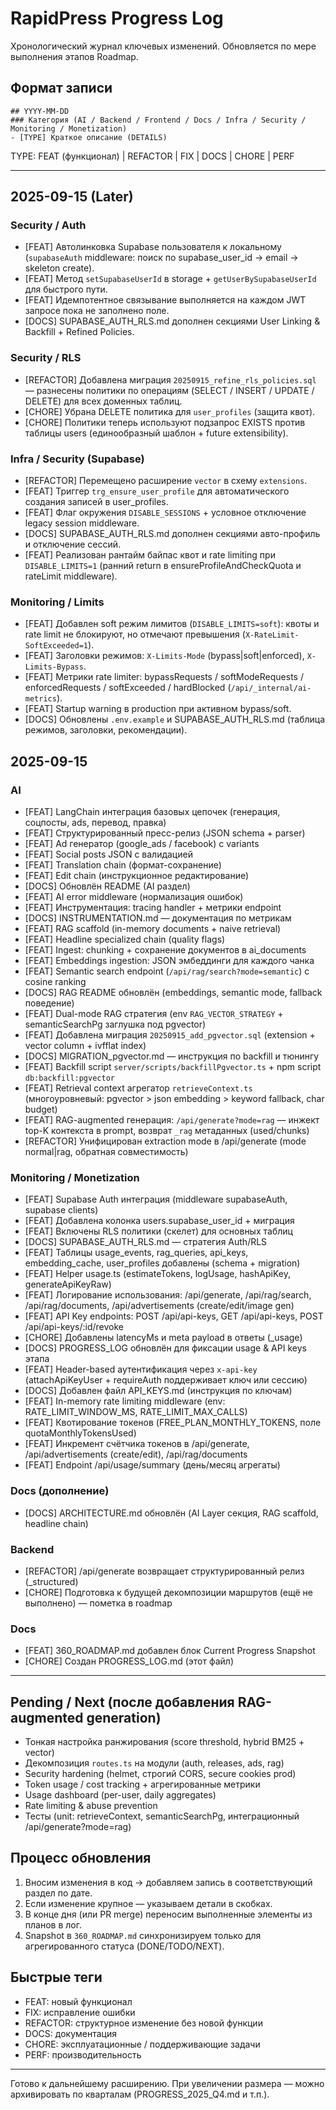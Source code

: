 # RapidPress Progress Log

Хронологический журнал ключевых изменений. Обновляется по мере выполнения этапов Roadmap.

## Формат записи
```
## YYYY-MM-DD
### Категория (AI / Backend / Frontend / Docs / Infra / Security / Monitoring / Monetization)
- [TYPE] Краткое описание (DETAILS)
```
TYPE: FEAT (функционал) | REFACTOR | FIX | DOCS | CHORE | PERF

---
## 2025-09-15 (Later)
### Security / Auth
- [FEAT] Автолинковка Supabase пользователя к локальному (`supabaseAuth` middleware: поиск по supabase_user_id -> email -> skeleton create).
- [FEAT] Метод `setSupabaseUserId` в storage + `getUserBySupabaseUserId` для быстрого пути.
- [FEAT] Идемпотентное связывание выполняется на каждом JWT запросе пока не заполнено поле.
- [DOCS] SUPABASE_AUTH_RLS.md дополнен секциями User Linking & Backfill + Refined Policies.
### Security / RLS
- [REFACTOR] Добавлена миграция `20250915_refine_rls_policies.sql` — разнесены политики по операциям (SELECT / INSERT / UPDATE / DELETE) для всех доменных таблиц.
- [CHORE] Убрана DELETE политика для `user_profiles` (защита квот).
- [CHORE] Политики теперь используют подзапрос EXISTS против таблицы users (единообразный шаблон + future extensibility).
### Infra / Security (Supabase)
- [REFACTOR] Перемещено расширение `vector` в схему `extensions`.
- [FEAT] Триггер `trg_ensure_user_profile` для автоматического создания записей в user_profiles.
- [FEAT] Флаг окружения `DISABLE_SESSIONS` + условное отключение legacy session middleware.
- [DOCS] SUPABASE_AUTH_RLS.md дополнен секциями авто-профиль и отключение сессий.
- [FEAT] Реализован рантайм байпас квот и rate limiting при `DISABLE_LIMITS=1` (ранний return в ensureProfileAndCheckQuota и rateLimit middleware).
### Monitoring / Limits
- [FEAT] Добавлен soft режим лимитов (`DISABLE_LIMITS=soft`): квоты и rate limit не блокируют, но отмечают превышения (`X-RateLimit-SoftExceeded=1`).
- [FEAT] Заголовки режимов: `X-Limits-Mode` (bypass|soft|enforced), `X-Limits-Bypass`.
- [FEAT] Метрики rate limiter: bypassRequests / softModeRequests / enforcedRequests / softExceeded / hardBlocked (`/api/_internal/ai-metrics`).
- [FEAT] Startup warning в production при активном bypass/soft.
- [DOCS] Обновлены `.env.example` и SUPABASE_AUTH_RLS.md (таблица режимов, заголовки, рекомендации).

## 2025-09-15
### AI
- [FEAT] LangChain интеграция базовых цепочек (генерация, соцпосты, ads, перевод, правка)
- [FEAT] Структурированный пресс-релиз (JSON schema + parser)
- [FEAT] Ad генератор (google_ads / facebook) с variants
- [FEAT] Social posts JSON с валидацией
- [FEAT] Translation chain (формат-сохранение)
- [FEAT] Edit chain (инструкционное редактирование)
- [DOCS] Обновлён README (AI раздел)
- [FEAT] AI error middleware (нормализация ошибок)
- [FEAT] Инструментация: tracing handler + метрики endpoint
- [DOCS] INSTRUMENTATION.md — документация по метрикам
- [FEAT] RAG scaffold (in-memory documents + naive retrieval)
- [FEAT] Headline specialized chain (quality flags)
 - [FEAT] Ingest: chunking + сохранение документов в ai_documents
 - [FEAT] Embeddings ingestion: JSON эмбеддинги для каждого чанка
 - [FEAT] Semantic search endpoint (`/api/rag/search?mode=semantic`) с cosine ranking
 - [DOCS] RAG README обновлён (embeddings, semantic mode, fallback поведение)
 - [FEAT] Dual-mode RAG стратегия (env `RAG_VECTOR_STRATEGY` + semanticSearchPg заглушка под pgvector)
 - [FEAT] Добавлена миграция `20250915_add_pgvector.sql` (extension + vector column + ivfflat index)
 - [DOCS] MIGRATION_pgvector.md — инструкция по backfill и тюнингу
 - [FEAT] Backfill script `server/scripts/backfillPgvector.ts` + npm script `db:backfill:pgvector`
 - [FEAT] Retrieval context агрегатор `retrieveContext.ts` (многоуровневый: pgvector > json embedding > keyword fallback, char budget)
 - [FEAT] RAG-augmented генерация: `/api/generate?mode=rag` — инжект top-K контекста в prompt, возврат `_rag` метаданных (used/chunks)
 - [REFACTOR] Унифицирован extraction mode в /api/generate (mode normal|rag, обратная совместимость)

### Monitoring / Monetization
- [FEAT] Supabase Auth интеграция (middleware supabaseAuth, supabase clients)
- [FEAT] Добавлена колонка users.supabase_user_id + миграция
- [FEAT] Включены RLS политики (скелет) для основных таблиц
- [DOCS] SUPABASE_AUTH_RLS.md — стратегия Auth/RLS
- [FEAT] Таблицы usage_events, rag_queries, api_keys, embedding_cache, user_profiles добавлены (schema + migration)
- [FEAT] Helper usage.ts (estimateTokens, logUsage, hashApiKey, generateApiKeyRaw)
- [FEAT] Логирование использования: /api/generate, /api/rag/search, /api/rag/documents, /api/advertisements (create/edit/image gen)
- [FEAT] API Key endpoints: POST /api/api-keys, GET /api/api-keys, POST /api/api-keys/:id/revoke
- [CHORE] Добавлены latencyMs и meta payload в ответы (_usage)
- [DOCS] PROGRESS_LOG обновлён для фиксации usage & API keys этапа
- [FEAT] Header-based аутентификация через `x-api-key` (attachApiKeyUser + requireAuth поддерживает ключ или сессию)
- [DOCS] Добавлен файл API_KEYS.md (инструкция по ключам)
- [FEAT] In-memory rate limiting middleware (env: RATE_LIMIT_WINDOW_MS, RATE_LIMIT_MAX_CALLS)
- [FEAT] Квотирование токенов (FREE_PLAN_MONTHLY_TOKENS, поле quotaMonthlyTokensUsed)
- [FEAT] Инкремент счётчика токенов в /api/generate, /api/advertisements (create/edit), /api/rag/documents
- [FEAT] Endpoint /api/usage/summary (день/месяц агрегаты)

### Docs (дополнение)
- [DOCS] ARCHITECTURE.md обновлён (AI Layer секция, RAG scaffold, headline chain)

### Backend
- [REFACTOR] /api/generate возвращает структурированный релиз (_structured)
- [CHORE] Подготовка к будущей декомпозиции маршрутов (ещё не выполнено) — пометка в roadmap

### Docs
- [FEAT] 360_ROADMAP.md добавлен блок Current Progress Snapshot
- [CHORE] Создан PROGRESS_LOG.md (этот файл)

---
## Pending / Next (после добавления RAG-augmented generation)
- Тонкая настройка ранжирования (score threshold, hybrid BM25 + vector)
- Декомпозиция `routes.ts` на модули (auth, releases, ads, rag)
- Security hardening (helmet, строгий CORS, secure cookies prod)
- Token usage / cost tracking + агрегированные метрики
- Usage dashboard (per-user, daily aggregates)
- Rate limiting & abuse prevention
- Тесты (unit: retrieveContext, semanticSearchPg, интеграционный /api/generate?mode=rag)

## Процесс обновления
1. Вносим изменения в код → добавляем запись в соответствующий раздел по дате.
2. Если изменение крупное — указываем детали в скобках.
3. В конце дня (или PR merge) переносим выполненные элементы из планов в лог.
4. Snapshot в `360_ROADMAP.md` синхронизируем только для агрегированного статуса (DONE/TODO/NEXT).

## Быстрые теги
- FEAT: новый функционал
- FIX: исправление ошибки
- REFACTOR: структурное изменение без новой функции
- DOCS: документация
- CHORE: эксплуатационные / поддерживающие задачи
- PERF: производительность

---
Готово к дальнейшему расширению. При увеличении размера — можно архивировать по кварталам (PROGRESS_2025_Q4.md и т.п.).
